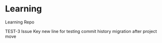 # Learning
Learning Repo

TEST-3 Issue Key
new line for testing commit history migration after project move
